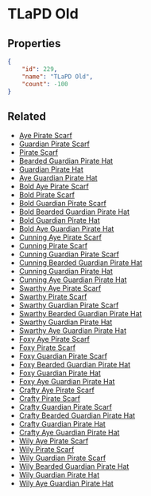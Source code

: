 # TLaPD Old

<no description available>

## Properties

```json
{
    "id": 229,
    "name": "TLaPD Old",
    "count": -100
}
```

## Related

- [Aye Pirate Scarf](../items/5909-aye-pirate-scarf.md)
- [Guardian Pirate Scarf](../items/5910-guardian-pirate-scarf.md)
- [Pirate Scarf](../items/5911-pirate-scarf.md)
- [Bearded Guardian Pirate Hat](../items/5912-bearded-guardian-pirate-hat.md)
- [Guardian Pirate Hat](../items/5913-guardian-pirate-hat.md)
- [Aye Guardian Pirate Hat](../items/5914-aye-guardian-pirate-hat.md)
- [Bold Aye Pirate Scarf](../items/5915-bold-aye-pirate-scarf.md)
- [Bold Pirate Scarf](../items/5916-bold-pirate-scarf.md)
- [Bold Guardian Pirate Scarf](../items/5917-bold-guardian-pirate-scarf.md)
- [Bold Bearded Guardian Pirate Hat](../items/5918-bold-bearded-guardian-pirate-hat.md)
- [Bold Guardian Pirate Hat](../items/5919-bold-guardian-pirate-hat.md)
- [Bold Aye Guardian Pirate Hat](../items/5920-bold-aye-guardian-pirate-hat.md)
- [Cunning Aye Pirate Scarf](../items/5921-cunning-aye-pirate-scarf.md)
- [Cunning Pirate Scarf](../items/5922-cunning-pirate-scarf.md)
- [Cunning Guardian Pirate Scarf](../items/5923-cunning-guardian-pirate-scarf.md)
- [Cunning Bearded Guardian Pirate Hat](../items/5924-cunning-bearded-guardian-pirate-hat.md)
- [Cunning Guardian Pirate Hat](../items/5925-cunning-guardian-pirate-hat.md)
- [Cunning Aye Guardian Pirate Hat](../items/5926-cunning-aye-guardian-pirate-hat.md)
- [Swarthy Aye Pirate Scarf](../items/5927-swarthy-aye-pirate-scarf.md)
- [Swarthy Pirate Scarf](../items/5928-swarthy-pirate-scarf.md)
- [Swarthy Guardian Pirate Scarf](../items/5929-swarthy-guardian-pirate-scarf.md)
- [Swarthy Bearded Guardian Pirate Hat](../items/5930-swarthy-bearded-guardian-pirate-hat.md)
- [Swarthy Guardian Pirate Hat](../items/5931-swarthy-guardian-pirate-hat.md)
- [Swarthy Aye Guardian Pirate Hat](../items/5932-swarthy-aye-guardian-pirate-hat.md)
- [Foxy Aye Pirate Scarf](../items/5933-foxy-aye-pirate-scarf.md)
- [Foxy Pirate Scarf](../items/5934-foxy-pirate-scarf.md)
- [Foxy Guardian Pirate Scarf](../items/5935-foxy-guardian-pirate-scarf.md)
- [Foxy Bearded Guardian Pirate Hat](../items/5936-foxy-bearded-guardian-pirate-hat.md)
- [Foxy Guardian Pirate Hat](../items/5937-foxy-guardian-pirate-hat.md)
- [Foxy Aye Guardian Pirate Hat](../items/5938-foxy-aye-guardian-pirate-hat.md)
- [Crafty Aye Pirate Scarf](../items/5939-crafty-aye-pirate-scarf.md)
- [Crafty Pirate Scarf](../items/5940-crafty-pirate-scarf.md)
- [Crafty Guardian Pirate Scarf](../items/5941-crafty-guardian-pirate-scarf.md)
- [Crafty Bearded Guardian Pirate Hat](../items/5942-crafty-bearded-guardian-pirate-hat.md)
- [Crafty Guardian Pirate Hat](../items/5943-crafty-guardian-pirate-hat.md)
- [Crafty Aye Guardian Pirate Hat](../items/5944-crafty-aye-guardian-pirate-hat.md)
- [Wily Aye Pirate Scarf](../items/5945-wily-aye-pirate-scarf.md)
- [Wily Pirate Scarf](../items/5946-wily-pirate-scarf.md)
- [Wily Guardian Pirate Scarf](../items/5947-wily-guardian-pirate-scarf.md)
- [Wily Bearded Guardian Pirate Hat](../items/5948-wily-bearded-guardian-pirate-hat.md)
- [Wily Guardian Pirate Hat](../items/5949-wily-guardian-pirate-hat.md)
- [Wily Aye Guardian Pirate Hat](../items/5950-wily-aye-guardian-pirate-hat.md)


